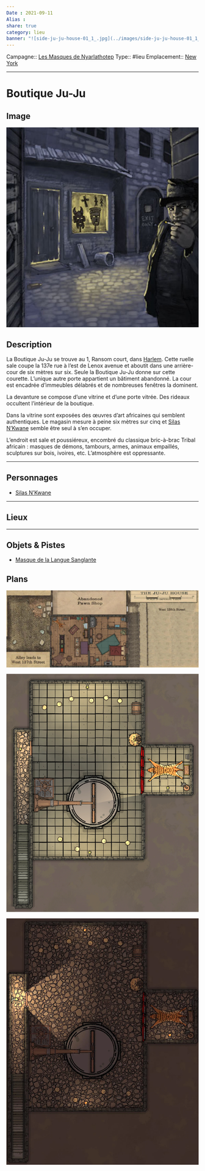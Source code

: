 ```yaml
---
Date : 2021-09-11
Alias :
share: true
category: lieu
banner: "![side-ju-ju-house-01_1_.jpg](../images/side-ju-ju-house-01_1_.jpg)"
---
```

Campagne:: [Les Masques de Nyarlathotep](../Les%20Masques%20de%20Nyarlathotep.md)
Type:: #lieu 
Emplacement:: [New York](New%20York.md)
***
# Boutique Ju-Ju

## Image
![side-ju-ju-house-01_1_.jpg](../images/side-ju-ju-house-01_1_.jpg)

## Description
  


La Boutique Ju-Ju se trouve au 1, Ransom court, dans [Harlem](Harlem.md). Cette ruelle sale coupe la 137e rue à l’est de Lenox avenue et aboutit dans une arrière-cour de six mètres sur six. Seule la Boutique Ju-Ju donne sur cette courette. L’unique autre porte appartient un bâtiment abandonné.
La cour est encadrée d’immeubles délabrés et de nombreuses fenêtres la dominent.

La devanture se compose d’une vitrine et d’une porte vitrée. Des rideaux occultent l’intérieur de la boutique.

Dans la vitrine sont exposées des œuvres d’art africaines qui semblent authentiques. Le magasin mesure à peine six mètres sur cinq et [Silas N’Kwane](../../Silas%20N%E2%80%99Kwane.md) semble être seul à s’en occuper.

L’endroit est sale et poussiéreux, encombré du classique bric-à-brac Tribal africain : masques de démons, tambours, armes, animaux empaillés, sculptures sur bois, ivoires, etc. L’atmosphère est oppressante.


***
## Personnages
- [Silas N’Kwane](../../Silas%20N%E2%80%99Kwane.md)


***
## Lieux


***
## Objets & Pistes
- [Masque de la Langue Sanglante](../indices/Masque%20de%20la%20Langue%20Sanglante.md)


## Plans

![a3rkrlryc5s41.webp](../images/a3rkrlryc5s41.webp)

![54ld9xcsc5s41.webp](../images/54ld9xcsc5s41.webp)

![u226940jc5s41.webp](../images/u226940jc5s41.webp)